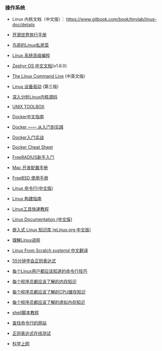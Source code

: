 ### 操作系统
- Linux 内核文档（中文版）：
    https://www.gitbook.com/book/tinylab/linux-doc/details

- [开源世界旅行手册](http://i.linuxtoy.org/docs/guide/index.html)
- [鸟哥的Linux私房菜](http://vbird.dic.ksu.edu.tw/)
- [Linux 系统高级编程](http://sourceforge.net/apps/trac/elpi/wiki/ALP)
- [Zephyr OS 中文文档](https://github.com/tidyjiang8/zephyr-doc)(v1.6.0)
- [The Linux Command Line](http://billie66.github.io/TLCL/index.html) (中英文版)
- [Linux 设备驱动](http://oss.org.cn/kernel-book/ldd3/index.html) (第三版)
- [深入分析Linux内核源码](http://www.kerneltravel.net/kernel-book/%E6%B7%B1%E5%85%A5%E5%88%86%E6%9E%90Linux%E5%86%85%E6%A0%B8%E6%BA%90%E7%A0%81.html)
- [UNIX TOOLBOX](http://cb.vu/unixtoolbox_zh_CN.xhtml)
- [Docker中文指南](https://github.com/widuu/chinese_docker)
- [Docker —— 从入门到实践](https://github.com/yeasy/docker_practice)
- [Docker入门实战](http://yuedu.baidu.com/ebook/d817967416fc700abb68fca1)
- [Docker Cheat Sheet](https://github.com/wsargent/docker-cheat-sheet/tree/master/zh-cn#docker-cheat-sheet)
- [FreeRADIUS新手入门](http://freeradius.akagi201.org)
- [Mac 开发配置手册](https://aaaaaashu.gitbooks.io/mac-dev-setup/content/)
- [FreeBSD 使用手册](https://www.freebsd.org/doc/zh_CN/books/handbook/index.html)
- [Linux 命令行(中文版)](http://billie66.github.io/TLCL/book/)
- [Linux 构建指南](http://works.jinbuguo.com/lfs/lfs62/index.html)
- [Linux工具快速教程](https://github.com/me115/linuxtools_rst)
- [Linux Documentation (中文版)](https://www.gitbook.com/book/tinylab/linux-doc/details)
- [嵌入式 Linux 知识库 (eLinux.org 中文版)](https://www.gitbook.com/book/tinylab/elinux/details)
- [理解Linux进程](https://github.com/tobegit3hub/understand_linux_process)
- [Linux From Scratch systemd 中文翻译](https://github.com/ryanzz/LFS-systemd-zh_CN)
- [55分钟学会正则表达式](https://github.com/LippiOuYang/practical-computer-skills/blob/master/src/30-minutes-to-learn-regex.md)
- [每个Linux用户都应该知道的命令行技巧](https://github.com/LippiOuYang/practical-computer-skills/blob/master/src/use-linux.md)
- [每个程序员都应该了解的内存知识](https://github.com/LippiOuYang/practical-computer-skills/blob/master/src/memory.md)
- [每个程序员都应该了解的CPU缓存知识](https://github.com/LippiOuYang/practical-computer-skills/blob/master/src/cpu-cache.md)
- [每个程序员都应该了解的虚拟内存知识](https://github.com/LippiOuYang/practical-computer-skills/blob/master/src/virtual-memory.md)
- [shell脚本教程](http://billie66.gitbooks.io/tlcl-cn/content/)
- [查找命令行的网站](http://www.commandlinefu.com/commands/matching/ls/bHM=/sort-by-votes)
- [正则表达式在线测试](http://www.rubular.com/)
- [科学上网](http://www.ezlippi.com/blog/2017/02/ss-proxy-guide.html)
